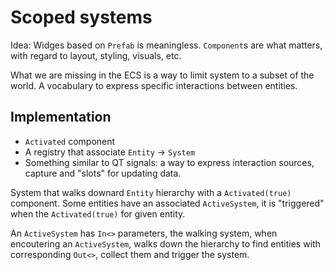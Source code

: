 # Scoped systems

Idea: Widges based on `Prefab` is meaningless. `Component`s are what matters,
with regard to layout, styling, visuals, etc.

What we are missing in the ECS is a way to limit system to a subset of the world.
A vocabulary to express specific interactions between entities.

## Implementation

- `Activated` component
- A registry that associate `Entity` -> `System`
- Something similar to QT signals: a way to express interaction sources,
  capture and "slots" for updating data.

System that walks downard `Entity` hierarchy with a `Activated(true)` component.
Some entities have an associated `ActiveSystem`, it is "triggered" when the
`Activated(true)` for given entity.

An `ActiveSystem` has `In<>` parameters, the walking system, when encoutering
an `ActiveSystem`, walks down the hierarchy to find entities with corresponding
`Out<>`, collect them and trigger the system.
